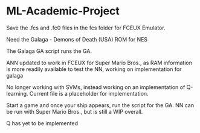 # ML-Academic-Project

Save the .fcs and .fc0 files in the fcs folder for FCEUX Emulator.

Need the Galaga - Demons of Death (USA) ROM for NES

The Galaga GA script runs the GA.

ANN updated to work in FCEUX for Super Mario Bros., as RAM information is more readily available to test the NN, working on implementation
for galaga

No longer working with SVMs, instead working on an implementation of Q-learning. Current file is a placeholder for implementation.

Start a game and once your ship appears, run the script for the GA. NN can be run with Super Mario Bros., but is still a WIP overall.

Q has yet to be implemented